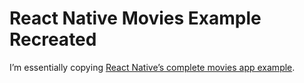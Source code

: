 # React Native Movies Example Recreated

I’m essentially copying [React Native’s complete movies app example](https://github.com/facebook/react-native/tree/master/Examples/Movies). 

